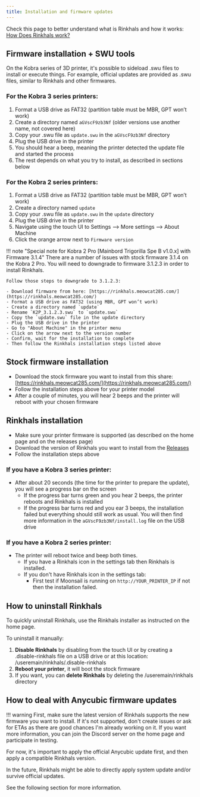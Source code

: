 ```yaml
---
title: Installation and firmware updates
---
```


Check this page to better understand what is Rinkhals and how it works: [How Does Rinkhals work?](installation-and-firmware-updates.md)


## Firmware installation + SWU tools

On the Kobra series of 3D printer, it's possible to sideload .swu files to install or execute things. For example, official updates are provided as .swu files, similar to Rinkhals and other firmwares.

### For the Kobra 3 series printers:
1. Format a USB drive as FAT32 (partition table must be MBR, GPT won’t work)
2. Create a directory named `aGVscF9zb3Nf` (older versions use another name, not covered here)
3. Copy your .swu file as `update.swu` in the `aGVscF9zb3Nf` directory
4. Plug the USB drive in the printer
5. You should hear a beep, meaning the printer detected the update file and started the process
6. The rest depends on what you try to install, as described in sections below


### For the Kobra 2 series printers:
1. Format a USB drive as FAT32 (partition table must be MBR, GPT won’t work)
2. Create a directory named `update`
3. Copy your .swu file as `update.swu` in the `update` directory
4. Plug the USB drive in the printer
5. Navigate using the touch UI to Settings --> More settings --> About Machine
6. Click the orange arrow next to `Firmware version`

!!! note "Special note for Kobra 2 Pro [Mainbord Trigorilla Spe B v1.0.x] with Firmware 3.1.4"
    There are a number of issues with stock firmware 3.1.4 on the Kobra 2 Pro. You will need to downgrade to firmware 3.1.2.3 in order to install Rinkhals.

    Follow those steps to downgrade to 3.1.2.3:

    - Download firmware from here: [https://rinkhals.meowcat285.com/](https://rinkhals.meowcat285.com/)
    - Format a USB drive as FAT32 (using MBR, GPT won’t work)
    - Create a directory named `update`
    - Rename `K2P_3.1.2.3.swu` to `update.swu`
    - Copy the `update.swu` file in the update directory
    - Plug the USB drive in the printer
    - Go to "About Machine" in the printer menu
    - Click on the arrow next to the version number
    - Confirm, wait for the installation to complete
    - Then follow the Rinkhals installation steps listed above

## Stock firmware installation

- Download the stock firmware you want to install from this share: [https://rinkhals.meowcat285.com/](https://rinkhals.meowcat285.com/)
- Follow the installation steps above for your printer model
- After a couple of minutes, you will hear 2 beeps and the printer will reboot with your chosen firmware


## Rinkhals installation

- Make sure your printer firmware is supported (as described on the home page and on the releases page)
- Download the version of Rinkhals you want to install from the [Releases](https://github.com/jbatonnet/Rinkhals/releases)
- Follow the installation steps above

### If you have a Kobra 3 series printer:

- After about 20 seconds (the time for the printer to prepare the update), you will see a progress bar on the screen
    - If the progress bar turns green and you hear 2 beeps, the printer reboots and Rinkhals is installed
    - If the progress bar turns red and you ear 3 beeps, the installation failed but everything should still work as usual. You will then find more information in the `aGVscF9zb3Nf/install.log` file on the USB drive

### If you have a Kobra 2 series printer:

- The printer will reboot twice and beep both times.
    - If you have a Rinkhals icon in the settings tab then Rinkhals is installed.
    - If you don't have Rinkhals icon in the settings tab:
        - First test if Moonsail is running on `http://YOUR_PRINTER_IP` if not then the installation failed.


## How to uninstall Rinkhals

To quickly uninstall Rinkhals, use the Rinkhals installer as instructed on the home page.

To uninstall it manually:
1. **Disable Rinkhals** by disabling from the touch UI or by creating a .disable-rinkhals file on a USB drive or at this location: /useremain/rinkhals/.disable-rinkhals
2. **Reboot your printer**, it will boot the stock firmware
3. If you want, you can **delete Rinkhals** by deleting the /useremain/rinkhals directory


## How to deal with Anycubic firmware updates

!!! warning
    First, make sure the latest version of Rinkhals supports the new firmware you want to install. If it's not supported, don't create issues or ask for ETAs as there are good chances I'm already working on it. If you want more information, you can join the Discord server on the home page and participate in testing.

For now, it's important to apply the official Anycubic update first, and then apply a compatible Rinkhals version.

In the future, Rinkhals might be able to directly apply system update and/or survive official updates.

See the following section for more information.
